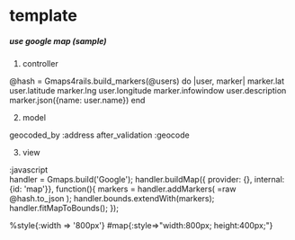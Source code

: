 template
========

##### use google map (sample) #####

1. controller

  @hash = Gmaps4rails.build_markers(@users) do |user, marker|
    marker.lat user.latitude
    marker.lng user.longitude
    marker.infowindow user.description
    marker.json({name: user.name})
  end
  
2. model

  geocoded_by :address
  after_validation :geocode
  
3. view

:javascript  
  handler = Gmaps.build('Google');
  handler.buildMap({ provider: {}, internal: {id: 'map'}}, function(){
    markers = handler.addMarkers(
      =raw @hash.to_json
    );
    handler.bounds.extendWith(markers);
    handler.fitMapToBounds();
  });

%style{:width => '800px'}
  #map{:style=>"width:800px; height:400px;"}
